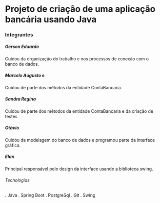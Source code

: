 # Projeto de criação de uma aplicação bancária usando Java

### Integrantes

##### Gerson Eduardo
Cuidou da organização do trabalho e nos processos de conexão com o banco de dados.

##### Marcelo Augusto e 
Cuidou de parte dos métodos da entidade ContaBancaria.

##### Sandra Regina
Cuidou de parte dos métodos da entidade ContaBancaria e da criação de testes.

##### Otávio
Cuidou da modelagem do banco de dados e programou parte da interface gráfica.

##### Elan
Principal responsável pelo design da interface usando a biblioteca swing.

###### Tecnologias
. Java
. Spring Boot
. PostgreSql
. Git
. Swing